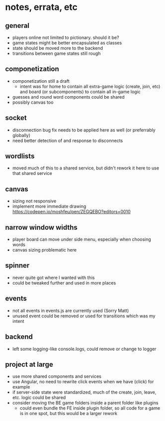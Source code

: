 # notes, errata, etc

## general

- players online not limited to pictionary. should it be?
- game states might be better encapsulated as classes
- state should be moved more to the backend
- transitions between game states still rough

## componetization

- componetization still a draft
  - intent was for home to contain all extra-game logic (create, join, etc) and board (or subcomponents) to contain all in-game logic
- guesses and round word components could be shared
- possibly canvas too

## socket

- disconnection bug fix needs to be applied here as well (or preferrably globally)
- need better detection of and response to disconnects

## wordlists

- moved much of this to a shared service, but didn't rework it here to use that shared service

## canvas

- sizing not responsive
- implement more immediate drawing https://codepen.io/moshfeu/pen/ZEGQEBO?editors=0010

## narrow window widths

- player board can move under side menu, especially when choosing words
- canvas sizing problematic here

## spinner

- never quite got where I wanted with this
- could be tweaked further and used in more places

## events

- not all events in events.js are currently used (Sorry Matt)
- unused event could be removed or used for transitions which was my intent

## backend

- left some logging-like console.logs, could remove or change to logger

## project at large

- use more shared components and services
- use Angular, no need to rewrite click events when we have (click) for example
- if server-side state were standardized, much of the create, join, leave, etc. logic could be shared
- consider moving the BE game folders inside a parent folder like plugins
  - could even bundle the FE inside plugin folder, so all code for a game is in one spot, but this would be a larger rework
